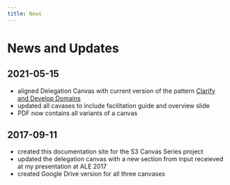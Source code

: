```yaml
---
title: News
---
```


# News and Updates

## 2021-05-15

* aligned Delegation Canvas with current version of the pattern [Clarify and Develop Domains](http://patterns.sociocracy30.org/clarify-and-develop-domains.html)
* updated all cavases to include facilitation guide and overview slide
* PDF now contains all variants of a canvas

## 2017-09-11

* created this documentation site for the S3 Canvas Series project
* updated the delegation canvas with a new section from input receieved at my presentation at ALE 2017
* created Google Drive version for all three canvases

